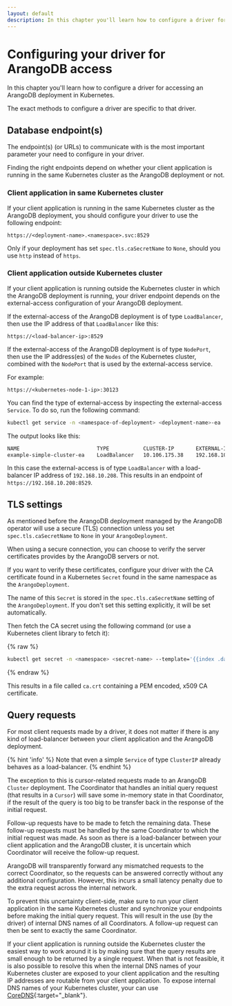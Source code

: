 ```yaml
---
layout: default
description: In this chapter you'll learn how to configure a driver for accessing an ArangoDB deployment in Kubernetes
---
```

# Configuring your driver for ArangoDB access

In this chapter you'll learn how to configure a driver for accessing
an ArangoDB deployment in Kubernetes.

The exact methods to configure a driver are specific to that driver.

## Database endpoint(s)

The endpoint(s) (or URLs) to communicate with is the most important
parameter your need to configure in your driver.

Finding the right endpoints depend on whether your client application is running in
the same Kubernetes cluster as the ArangoDB deployment or not.

### Client application in same Kubernetes cluster

If your client application is running in the same Kubernetes cluster as
the ArangoDB deployment, you should configure your driver to use the
following endpoint:

```text
https://<deployment-name>.<namespace>.svc:8529
```

Only if your deployment has set `spec.tls.caSecretName` to `None`, should
you use `http` instead of `https`.

### Client application outside Kubernetes cluster

If your client application is running outside the Kubernetes cluster in which
the ArangoDB deployment is running, your driver endpoint depends on the
external-access configuration of your ArangoDB deployment.

If the external-access of the ArangoDB deployment is of type `LoadBalancer`,
then use the IP address of that `LoadBalancer` like this:

```text
https://<load-balancer-ip>:8529
```

If the external-access of the ArangoDB deployment is of type `NodePort`,
then use the IP address(es) of the `Nodes` of the Kubernetes cluster,
combined with the `NodePort` that is used by the external-access service.

For example:

```text
https://<kubernetes-node-1-ip>:30123
```

You can find the type of external-access by inspecting the external-access `Service`.
To do so, run the following command:

```bash
kubectl get service -n <namespace-of-deployment> <deployment-name>-ea
```

The output looks like this:

```bash
NAME                         TYPE           CLUSTER-IP       EXTERNAL-IP      PORT(S)          AGE       SELECTOR
example-simple-cluster-ea    LoadBalancer   10.106.175.38    192.168.10.208   8529:31890/TCP   1s        app=arangodb,arango_deployment=example-simple-cluster,role=coordinator
```

In this case the external-access is of type `LoadBalancer` with a load-balancer IP address
of `192.168.10.208`.
This results in an endpoint of `https://192.168.10.208:8529`.

## TLS settings

As mentioned before the ArangoDB deployment managed by the ArangoDB operator
will use a secure (TLS) connection unless you set `spec.tls.caSecretName` to `None`
in your `ArangoDeployment`.

When using a secure connection, you can choose to verify the server certificates
provides by the ArangoDB servers or not.

If you want to verify these certificates, configure your driver with the CA certificate
found in a Kubernetes `Secret` found in the same namespace as the `ArangoDeployment`.

The name of this `Secret` is stored in the `spec.tls.caSecretName` setting of
the `ArangoDeployment`. If you don't set this setting explicitly, it will be
set automatically.

Then fetch the CA secret using the following command (or use a Kubernetes client library to fetch it):

{% raw %}
```bash
kubectl get secret -n <namespace> <secret-name> --template='{{index .data "ca.crt"}}' | base64 -D > ca.crt
```
{% endraw %}

This results in a file called `ca.crt` containing a PEM encoded, x509 CA certificate.

## Query requests

For most client requests made by a driver, it does not matter if there is any
kind of load-balancer between your client application and the ArangoDB
deployment.

{% hint 'info' %}
Note that even a simple `Service` of type `ClusterIP` already behaves as a
load-balancer.
{% endhint %}

The exception to this is cursor-related requests made to an ArangoDB `Cluster`
deployment. The Coordinator that handles an initial query request (that results
in a `Cursor`) will save some in-memory state in that Coordinator, if the result
of the query is too big to be transfer back in the response of the initial
request.

Follow-up requests have to be made to fetch the remaining data. These follow-up
requests must be handled by the same Coordinator to which the initial request
was made. As soon as there is a load-balancer between your client application
and the ArangoDB cluster, it is uncertain which Coordinator will receive the
follow-up request.

ArangoDB will transparently forward any mismatched requests to the correct
Coordinator, so the requests can be answered correctly without any additional
configuration. However, this incurs a small latency penalty due to the extra
request across the internal network.

To prevent this uncertainty client-side, make sure to run your client
application in the same Kubernetes cluster and synchronize your endpoints before
making the initial query request. This will result in the use (by the driver) of
internal DNS names of all Coordinators. A follow-up request can then be sent to
exactly the same Coordinator.

If your client application is running outside the Kubernetes cluster the easiest
way to work around it is by making sure that the query results are small enough
to be returned by a single request. When that is not feasible, it is also
possible to resolve this when the internal DNS names of your Kubernetes cluster
are exposed to your client application and the resulting IP addresses are
routable from your client application. To expose internal DNS names of your
Kubernetes cluster, your can use [CoreDNS](https://coredns.io){:target="_blank"}.
